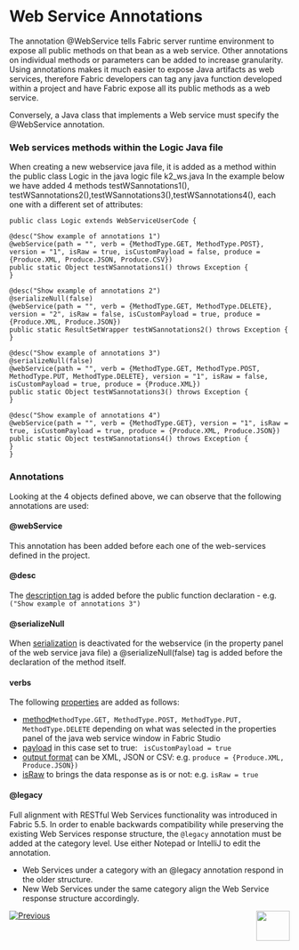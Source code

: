 # Web Service Annotations

The annotation @WebService tells Fabric server runtime environment to expose all public methods on that bean as a web service. 
Other annotations on individual methods or parameters can be added to increase granularity. 
Using annotations makes it much easier to expose Java artifacts as web services, therefore Fabric developers can tag any java function developed within a project and have Fabric expose all its public methods as a web service.

Conversely, a Java class that implements a Web service must specify the @WebService annotation.


### Web services methods within the Logic Java file

When creating a new webservice java file, it is added as a method within the public class Logic in the java logic file k2_ws.java 
In the example below we have added 4 methods testWSannotations1(), testWSannotations2(),testWSannotations3(),testWSannotations4(), each one with a different set of attributes:
  
```
public class Logic extends WebServiceUserCode {

@desc("Show example of annotations 1")
@webService(path = "", verb = {MethodType.GET, MethodType.POST}, version = "1", isRaw = true, isCustomPayload = false, produce = {Produce.XML, Produce.JSON, Produce.CSV})
public static Object testWSannotations1() throws Exception {		
}

@desc("Show example of annotations 2")
@serializeNull(false)	
@webService(path = "", verb = {MethodType.GET, MethodType.DELETE}, version = "2", isRaw = false, isCustomPayload = true, produce = {Produce.XML, Produce.JSON})
public static ResultSetWrapper testWSannotations2() throws Exception {
}

@desc("Show example of annotations 3")
@serializeNull(false)	
@webService(path = "", verb = {MethodType.GET, MethodType.POST, MethodType.PUT, MethodType.DELETE}, version = "1", isRaw = false, isCustomPayload = true, produce = {Produce.XML})
public static Object testWSannotations3() throws Exception {
}

@desc("Show example of annotations 4")
@webService(path = "", verb = {MethodType.GET}, version = "1", isRaw = true, isCustomPayload = true, produce = {Produce.XML, Produce.JSON})
public static Object testWSannotations4() throws Exception {			
}
}

```

### Annotations
Looking at the 4 objects defined above, we can observe that the following annotations are used:

#### @webService
This annotation has been added before each one of the web-services defined in the project. 

#### @desc
The [description tag](/articles/15_web_services_and_graphit/02_web_services_properties.md#description) is added before the public function declaration - e.g.
```("Show example of annotations 3")``` 

#### @serializeNull
When [serialization](/articles/15_web_services_and_graphit/02_web_services_properties.md#serialize-null) is deactivated for the webservice (in the property panel of the web service java file) a @serializeNull(false) tag is added before the declaration of the method itself.

#### verbs 
The following [properties](/articles/15_web_services_and_graphit/02_web_services_properties.md#verb) are added as follows:

- [method](/articles/15_web_services_and_graphit/02_web_services_properties.md#verb)```MethodType.GET, MethodType.POST, MethodType.PUT, MethodType.DELETE``` depending on what was selected in the properties panel of the java web service window in Fabric Studio
- [payload](/articles/15_web_services_and_graphit/02_web_services_properties.md#custom-payload) in this case set to true: ``` isCustomPayload = true``` 
- [output format](/articles/15_web_services_and_graphit/02_web_services_properties.md#produce) can be XML, JSON or CSV: e.g. ```produce = {Produce.XML, Produce.JSON})```
- [isRaw](/articles/15_web_services_and_graphit/02_web_services_properties.md#is-raw) to brings the data response as is or not: e.g. ```isRaw = true```

#### @legacy
Full alignment with RESTful Web Services functionality was introduced in Fabric 5.5.
In order to enable backwards compatibility while preserving the existing Web Services response structure, the ```@legacy``` annotation must be added at the category level. 
Use either Notepad or IntelliJ to edit the annotation. 
 * Web Services under a category with an @legacy annotation respond in the older structure. 
 * New Web Services under the same category align the Web Service response structure accordingly.



[![Previous](/articles/images/Previous.png)](/articles/15_web_services_and_graphit/09_swagger.md)[<img align="right" width="60" height="54" src="/articles/images/Next.png">](/articles/15_web_services_and_graphit/11_response_codes.md)


